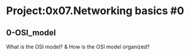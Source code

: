 # Project:0x07.Networking basics #0

## 0-OSI_model

What is the OSI model? & How is the OSI model organized?